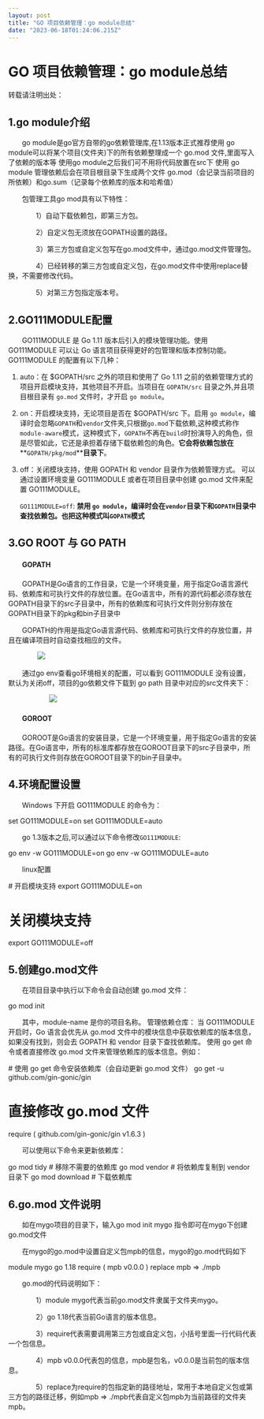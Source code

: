 ```yaml
---
layout: post
title: "GO 项目依赖管理：go module总结"
date: "2023-06-18T01:24:06.215Z"
---
```

GO 项目依赖管理：go module总结
=====================

转载请注明出处：

1.go module介绍
-------------

　　go module是go官方自带的go依赖管理库,在1.13版本正式推荐使用 go module可以将某个项目(文件夹)下的所有依赖整理成一个 go.mod 文件,里面写入了依赖的版本等 使用go module之后我们可不用将代码放置在src下 使用 go module 管理依赖后会在项目根目录下生成两个文件 go.mod（会记录当前项目的所依赖）和go.sum（记录每个依赖库的版本和哈希值）

　　包管理工具go mod具有以下特性：

　　　　1）自动下载依赖包，即第三方包。

　　　　2）自定义包无须放在GOPATH设置的路径。

　　　　3）第三方包或自定义包写在go.mod文件中，通过go.mod文件管理包。

　　　　4）已经转移的第三方包或自定义包，在go.mod文件中使用replace替换，不需要修改代码。

　　　　5）对第三方包指定版本号。

2.GO111MODULE配置
---------------

　　GO111MODULE 是 Go 1.11 版本后引入的模块管理功能。使用 GO111MODULE 可以让 Go 语言项目获得更好的包管理和版本控制功能。 GO111MODULE 的配置有以下几种：

1.  auto：在 $GOPATH/src 之外的项目和使用了 Go 1.11 之前的依赖管理方式的项目开启模块支持，其他项目不开启。当项目在 `GOPATH/src` 目录之外,并且项目根目录有 `go.mod` 文件时，才开启 `go module`。
    
2.  on：开启模块支持，无论项目是否在 $GOPATH/src 下。启用 `go module`，编译时会忽略`GOPATH`和`vendor`文件夹,只根据`go.mod`下载依赖,这种模式称作`module-aware`模式，这种模式下，`GOPATH`不再在`build`时扮演导入的角色，但是尽管如此，它还是承担着存储下载依赖包的角色。**它会将依赖包放在****`GOPATH/pkg/mod`****目录下**。
    
3.  off：关闭模块支持，使用 GOPATH 和 vendor 目录作为依赖管理方式。 可以通过设置环境变量 GO111MODULE 或者在项目目录中创建 go.mod 文件来配置 GO111MODULE。
    
    `GO111MODULE=off`: **禁用 `go module`，编译时会在`vendor`目录下和`GOPATH`目录中查找依赖包。也把这种模式叫`GOPATH`模式**
    

3.GO ROOT 与 GO PATH
-------------------

#### 　　**GOPATH**

　　GOPATH是Go语言的工作目录，它是一个环境变量，用于指定Go语言源代码、依赖库和可执行文件的存放位置。在Go语言中，所有的源代码都必须存放在GOPATH目录下的src子目录中，所有的依赖库和可执行文件则分别存放在GOPATH目录下的pkg和bin子目录中

　　GOPATH的作用是指定Go语言源代码、依赖库和可执行文件的存放位置，并且在编译项目时自动查找相应的文件。

               **![](https://img2023.cnblogs.com/blog/1110857/202306/1110857-20230618004015117-505543065.png)**

　　通过go env查看go环境相关的配置，可以看到 GO111MODULE 没有设置，默认为关闭off，项目的go依赖文件下载到 go path 目录中对应的src文件夹下：

                     **![](https://img2023.cnblogs.com/blog/1110857/202306/1110857-20230618004102955-2079184759.png)**

#### 　　**GOROOT**

　　GOROOT是Go语言的安装目录，它是一个环境变量，用于指定Go语言的安装路径。在Go语言中，所有的标准库都存放在GOROOT目录下的src子目录中，所有的可执行文件则存放在GOROOT目录下的bin子目录中。

4.环境配置设置
--------

　　Windows 下开启 GO111MODULE 的命令为：

set GO111MODULE=on 
set GO111MODULE=auto

　　go 1.3版本之后,可以通过以下命令修改`GO111MODULE`:

go env -w GO111MODULE=on 
go env \-w GO111MODULE=auto

　　linux配置

\# 开启模块支持
export GO111MODULE\=on
# 关闭模块支持
export GO111MODULE\=off

5.创建go.mod文件
------------

　　在项目目录中执行以下命令会自动创建 go.mod 文件：

go mod init <module-name>

　　其中，module-name 是你的项目名称。 管理依赖仓库： 当 GO111MODULE 开启时，Go 语言会优先从 go.mod 文件中的模块信息中获取依赖库的版本信息，如果没有找到，则会去 GOPATH 和 vendor 目录下查找依赖库。 使用 go get 命令或者直接修改 go.mod 文件来管理依赖库的版本信息。例如：

\# 使用 go get 命令安装依赖库（会自动更新 go.mod 文件）
go get -u github.com/gin-gonic/gin
# 直接修改 go.mod 文件
require (
    github.com/gin-gonic/gin v1.6.3
)

　　可以使用以下命令来更新依赖库：

go mod tidy  # 移除不需要的依赖库
go mod vendor  # 将依赖库复制到 vendor 目录下
go mod download  # 下载依赖库

6.go.mod 文件说明
-------------

　　如在mygo项目的目录下，输入go mod init mygo 指令即可在mygo下创建go.mod文件

　　在mygo的go.mod中设置自定义包mpb的信息，mygo的go.mod代码如下

module mygo
    go 1.18
    require (
        mpb v0.0.0
    )
    replace mpb \=> ./mpb

　　go.mod的代码说明如下：

　　　　1）module mygo代表当前go.mod文件隶属于文件夹mygo。

　　　　2）go 1.18代表当前Go语言的版本信息。

　　　　3）require代表需要调用第三方包或自定义包，小括号里面一行代码代表一个包信息。

　　　　4）mpb v0.0.0代表包的信息，mpb是包名，v0.0.0是当前包的版本信息。

　　　　5）replace为require的包指定新的路径地址，常用于本地自定义包或第三方包的路径迁移，例如mpb => ./mpb代表自定义包mpb为当前路径的文件夹mpb。